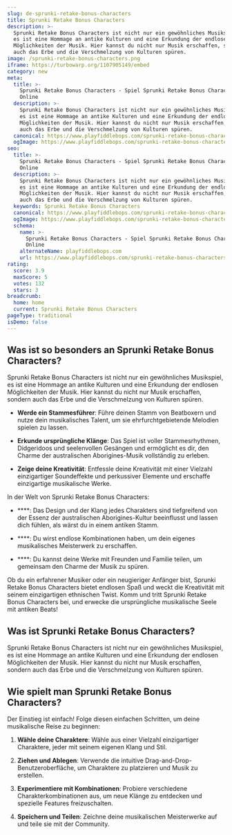 ```yaml
---
slug: de-sprunki-retake-bonus-characters
title: Sprunki Retake Bonus Characters
description: >-
  Sprunki Retake Bonus Characters ist nicht nur ein gewöhnliches Musikspiel,
  es ist eine Hommage an antike Kulturen und eine Erkundung der endlosen
  Möglichkeiten der Musik. Hier kannst du nicht nur Musik erschaffen, sondern
  auch das Erbe und die Verschmelzung von Kulturen spüren.
image: /sprunki-retake-bonus-characters.png
iframe: https://turbowarp.org/1107905149/embed
category: new
meta:
  title: >-
    Sprunki Retake Bonus Characters - Spiel Sprunki Retake Bonus Characters
    Online
  description: >-
    Sprunki Retake Bonus Characters ist nicht nur ein gewöhnliches Musikspiel,
    es ist eine Hommage an antike Kulturen und eine Erkundung der endlosen
    Möglichkeiten der Musik. Hier kannst du nicht nur Musik erschaffen, sondern
    auch das Erbe und die Verschmelzung von Kulturen spüren.
  canonical: https://www.playfiddlebops.com/sprunki-retake-bonus-characters/
  ogImage: https://www.playfiddlebops.com/sprunki-retake-bonus-characters.png
seo:
  title: >-
    Sprunki Retake Bonus Characters - Spiel Sprunki Retake Bonus Characters
    Online
  description: >-
    Sprunki Retake Bonus Characters ist nicht nur ein gewöhnliches Musikspiel,
    es ist eine Hommage an antike Kulturen und eine Erkundung der endlosen
    Möglichkeiten der Musik. Hier kannst du nicht nur Musik erschaffen, sondern
    auch das Erbe und die Verschmelzung von Kulturen spüren.
  keywords: Sprunki Retake Bonus Characters
  canonical: https://www.playfiddlebops.com/sprunki-retake-bonus-characters/
  ogImage: https://www.playfiddlebops.com/sprunki-retake-bonus-characters.png
  schema:
    name: >-
      Sprunki Retake Bonus Characters - Spiel Sprunki Retake Bonus Characters
      Online
    alternateName: playfiddlebops.com
    url: https://www.playfiddlebops.com/sprunki-retake-bonus-characters/
rating:
  score: 3.9
  maxScore: 5
  votes: 132
  stars: 3
breadcrumb:
  home: home
  current: Sprunki Retake Bonus Characters
pageType: traditional
isDemo: false
---
```


## Was ist so besonders an Sprunki Retake Bonus Characters?

Sprunki Retake Bonus Characters ist nicht nur ein gewöhnliches Musikspiel, es ist eine Hommage an antike Kulturen und eine Erkundung der endlosen Möglichkeiten der Musik. Hier kannst du nicht nur Musik erschaffen, sondern auch das Erbe und die Verschmelzung von Kulturen spüren.

- **Werde ein Stammesführer**: Führe deinen Stamm von Beatboxern und nutze dein musikalisches Talent, um sie ehrfurchtgebietende Melodien spielen zu lassen.

- **Erkunde ursprüngliche Klänge**: Das Spiel ist voller Stammesrhythmen, Didgeridoos und seelenvollen Gesängen und ermöglicht es dir, den Charme der australischen Aborigines-Musik vollständig zu erleben.

- **Zeige deine Kreativität**: Entfessle deine Kreativität mit einer Vielzahl einzigartiger Soundeffekte und perkussiver Elemente und erschaffe einzigartige musikalische Werke.

In der Welt von Sprunki Retake Bonus Characters:

- ****: Das Design und der Klang jedes Charakters sind tiefgreifend von der Essenz der australischen Aborigines-Kultur beeinflusst und lassen dich fühlen, als wärst du in einem antiken Stamm.

- ****: Du wirst endlose Kombinationen haben, um dein eigenes musikalisches Meisterwerk zu erschaffen.

- ****: Du kannst deine Werke mit Freunden und Familie teilen, um gemeinsam den Charme der Musik zu spüren.

Ob du ein erfahrener Musiker oder ein neugieriger Anfänger bist, Sprunki Retake Bonus Characters bietet endlosen Spaß und weckt die Kreativität mit seinem einzigartigen ethnischen Twist. Komm und tritt Sprunki Retake Bonus Characters bei, und erwecke die ursprüngliche musikalische Seele mit antiken Beats!

## Was ist Sprunki Retake Bonus Characters?

Sprunki Retake Bonus Characters ist nicht nur ein gewöhnliches Musikspiel, es ist eine Hommage an antike Kulturen und eine Erkundung der endlosen Möglichkeiten der Musik. Hier kannst du nicht nur Musik erschaffen, sondern auch das Erbe und die Verschmelzung von Kulturen spüren.

## Wie spielt man Sprunki Retake Bonus Characters?

Der Einstieg ist einfach! Folge diesen einfachen Schritten, um deine musikalische Reise zu beginnen:

1. **Wähle deine Charaktere**: Wähle aus einer Vielzahl einzigartiger Charaktere, jeder mit seinem eigenen Klang und Stil.

1. **Ziehen und Ablegen**: Verwende die intuitive Drag-and-Drop-Benutzeroberfläche, um Charaktere zu platzieren und Musik zu erstellen.

1. **Experimentiere mit Kombinationen**: Probiere verschiedene Charakterkombinationen aus, um neue Klänge zu entdecken und spezielle Features freizuschalten.

1. **Speichern und Teilen**: Zeichne deine musikalischen Meisterwerke auf und teile sie mit der Community.
